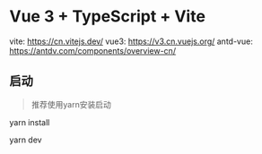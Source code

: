 # Vue 3 + TypeScript + Vite
vite: https://cn.vitejs.dev/
vue3: https://v3.cn.vuejs.org/
antd-vue: https://antdv.com/components/overview-cn/

## 启动
> 推荐使用yarn安装启动

yarn install

yarn dev
